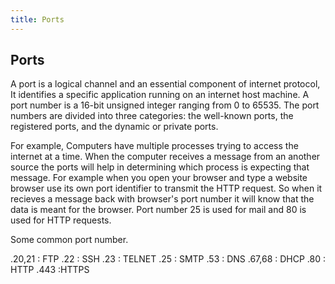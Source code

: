 ```yaml
---
title: Ports
---
```

## Ports
A port is a logical channel and an essential component of internet protocol, It identifies a specific application running on an internet host machine.
A port number is a 16-bit unsigned integer ranging from 0 to 65535.
The port numbers are divided into three categories: the well-known ports, the registered ports, and the dynamic or private ports.

For example, Computers have multiple processes trying to access the internet at a time. When the computer receives a message from an another source the ports will help in determining which process is expecting that message. For example when you open your browser and type a website browser use its own port identifier to transmit the HTTP request. So when it recieves a message back with browser's port number it will know that the data is meant for the browser. Port number 25 is used for mail and 80 is used for HTTP requests.

Some common port number.

.20,21 : FTP
.22    : SSH
.23    : TELNET
.25    : SMTP
.53    : DNS
.67,68 : DHCP
.80    : HTTP
.443    :HTTPS
